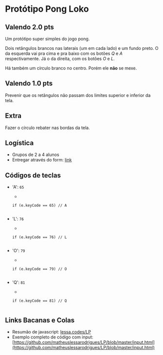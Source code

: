 # Protótipo Pong Loko

## Valendo 2.0 pts

Um protótipo super simples do jogo pong.

Dois retângulos brancos nas laterais (um em cada lado) e um fundo preto.
O da esquerda vai pra cima e pra baixo com os botões _Q_ e _A_ respectivamente. Já o da direita, com os botões _O_ e _L_.

Há também um círculo branco no centro. Porém ele **não** se mexe.

## Valendo 1.0 pts

Prevenir que os retângulos não passam dos limites superior e inferior da tela.

## Extra

Fazer o círculo rebater nas bordas da tela.

## Logística

- Grupos de 2 a 4 alunos
- Entregar através do form: [link](https://goo.gl/forms/7fLz8eimy3XEdEJp2)

## Códigos de teclas

- 'A': `65`
  - ```javascript
  `if (e.keyCode == 65) // A`
  ```
- 'L': `76`
  - ```javascript
  `if (e.keyCode == 76) // L`
  ```
- 'O': `79`
  - ```javascript
  `if (e.keyCode == 79) // O`
  ```
- 'Q': `81`
  - ```javascript
  `if (e.keyCode == 81) // Q`
  ```

## Links Bacanas e Colas

- Resumão de javascript: [lessa.codes/LP](lessa.codes/LP)
- Exemplo completo de código com input: [https://github.com/matheuslessarodrigues/LP/blob/master/input.html](https://github.com/matheuslessarodrigues/LP/blob/master/input.html)
